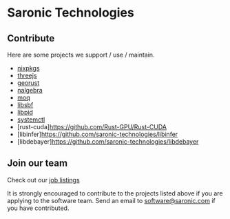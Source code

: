 # Saronic Technologies


## Contribute
Here are some projects we support / use / maintain. 

* [nixpkgs](https://github.com/NixOS/nixpkgs/issues)
* [threejs](https://github.com/mrdoob/three.js/)
* [georust](https://github.com/georust/geo)
* [nalgebra](https://github.com/dimforge/nalgebra)
* [moq](https://github.com/kixelated/moq-rs)
* [libsbf](https://github.com/saronic-technologies/libsbf-rs)
* [libpid](https://github.com/saronic-technologies/libpid-rs)
* [systemctl](https://github.com/saronic-technologies/systemctl-rs)
* [rust-cuda]https://github.com/Rust-GPU/Rust-CUDA
* [libinfer]https://github.com/saronic-technologies/libinfer
* [libdebayer]https://github.com/saronic-technologies/libdebayer


## Join our team

Check out our [job listings](https://jobs.lever.co/saronic)

It is strongly encouraged to contribute to the projects listed above if you are applying to the software team. Send an email to software@saronic.com if you have contributed. 


